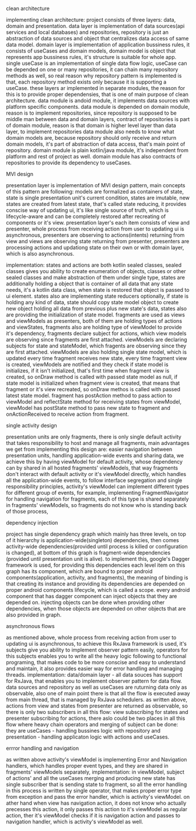 clean architecture

implementing clean architecture: project consists of three layers: data, domain and presentation. 
data layer is implementation of data sources(api services and local databases) and repositories, repository is just an abstraction of data sources and object that centralizes data access of same data model.
domain layer is implementation of application bussiness rules, it consists of useCases and domain models, domain model is object that represents app bussiness rules, it's structure is suitable for whole app. single useCase is an implementation of single data flow logic, useCase can be depended on one or many repositories, it can chain many repository methods as well, so real reason why repository pattern is implemented is that, each repository method exists only because it is supporting a useCase.
these layers ar implemented in separate modules, the reason for this is to provide proper dependensies, that is one of main purpose of clean architecture.
data module is andoid module, it implements data sources with platform specific components. data module is depended on domain module, reason is to implement repositories, since repository is supposed to be middle man between data and domain layers, contract of repositories is part of domain module, reason is that domain is higher level layer than data layer, to implement repositories data module also needs to know what domain models are, because repository should only receive and return domain models, it's part of abstraction of data access, that's main point of repository.
domain module is plain kotlin/java module, it's independent from platform and rest of project as well. domain module has also contracts of repositories to provide its dependency to useCases.

MVI design

presentation layer is implementation of MVI design pattern, main concepts of this pattern are following:
models are formalized as containers of state, state is single presentation unit's current condition, states are imutable, new states are created from latest state, that's called state reducing, it provides conscise way of updating ui, it's like single source of truth, which is lifecycle-aware and can be completely restored after recreating of components or it's view.
presentation layer's each item consists of view and presenter, whole process from receiving action from user to updating ui is asynchronous, presenters are observing to actions(intents) returning from view and views are observing state returning from presenter, presenters are processing actions and updationg state on their own or with domain layer, which is also asynchronous.

implementation: states and actions are both kotlin sealed classes, sealed classes gives you ability to create enumeration of objects, classes or other sealed classes and make abstraction of them under single type, states are additionally holding a object that is container of all data that any state needs, it's a kotlin data class, when state is restored that object is passed to ui element. states also are implementing state reducers optionally, if state is holding any kind of data, state should copy state model object to create new object holding all data from previous plus new state's data, states also are providing the initialization of state model.
fragments are used as views and viewModels as presenters, both of them are holding types of actions and viewStates, fragments also are holding type of viewModel to provide it's dependency, fragments declare subject for actions, which view models are observing since fragments are first attached. viewModels are declaring subjects for state and stateModel, which fragents are observing since they are first attached. viewModels are also holding single state model, which is updated every time fragment receives new state, every time fragment view is created, viewModels are notified and they check if state model is initializes, if it isn't initialized, that's first time when fragment view is created, so onDraw method is called with passed state model as null, if state model is initialized when fragment view is created, that means that fragment or it's view recreated, so onDraw methos is called with passed latest state model. fragment has postAction method to pass action to viewModel and reflectState method for receiving states from viewModel, viewModel has postState method to pass new state to fragment and onActionReceived to receive action from fragment.

single activity design

presentation units are only fragments, there is only single default activity that takes responsibility to host and manage all fragments, main advantages we get from implementing this design are: easier navigation between presentation units, handling application-wide events and sharing data, we achieve this by having viewModel for default activity, whose dependency can by shared in all hosted fragments' viewModels, that way fragments don't interact with default activity or it's viewModel directly, which handles all the application-wide events, to follow interface segregation and single responsibility principles, activity's viewModel can implement different types for different group of events, for example, implementing FragmentNavigator for handling navigation for fragments, each of this type is shared separately in fragments' viewModels, so fragments do not know who is standing back of those process, 

dependency injection

project has single dependency graph which mainly has three levels, on top of it hierarchy is application-wide(singleton) dependencies, then comes activity-wide dependencies(provided until process is killed or configuration is changed), at bottom of this graph is fragment-wide dependencies (provided until presentation unit is alive).
to implement this, google's Dagger framework is used, for providing this dependencies each level item on this graph has its component, which are bound to proper android components(application, activity, and fragments), the meaning of binding is that creating its instance and providing its dependencies are depended on proper android components lifecycle, which is called a scope. every android component that has dagger component can inject objects that they are depended on. injecting objects can be done when providing other dependencies, when those objects are depended on other objects that are also provided in graph.

asynchronous flows

as mentioned above, whole process from receiving action from user to updating ui is asynchronous, to achieve this RxJava framework is used, it's subjects give you ability to implement observer pattern easily, operators for this subjects enables you to write all the heavy logic following to functional programing, that makes code to be more conscise and easy to understand and maintain, it also provides easier way for error handling and managing threads.
implementation: data/domain layer - all data souces has support for RxJava, that enables you to implement observer pattern for data flow. data sources and repository as well as useCases are ruturning data only as observable, also one of main point there is that all the flow is executed away from main thread, that is managed by RxJava schedulers.
as written above, actions from view and states from presenter are returned as observable, so there is only two subscribers in all this flow: view subscribing for states and presenter subscribing for actions, there aslo could be two places in all this flow where heavy chain operators and merging of subject can be done: they are useCases - handling bussines logic with repository and presentation - handling applicaton logic with actions and useCases.

errror handling and navigation

as written above activity's viewModel is implementing Error and Navigation handlers, which handles proper event types, and they are shared in fragments' viewModels separately,
implementation: in viewModel, subject of actions' and all the useCases merging and producing new state has single subscriber that is sending state to fragment, so all the error handling in this process is written by single operator, that makes proper error type from exception and pass the error handler, which is activity's viewModel. on ather hand when view has navigation action, it does not know who actually precesses this action, it only passes this action to it's viewModel as regular action, ther it's viewModel checks if it is navigation action and passes to navigation handler, which is activity's viewModel as well.
